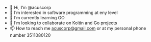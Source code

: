 - 👋 Hi, I’m @acuscorp
- 👀 I’m interested in software programming at eny level
- 🌱 I’m currently learning GO
- 💞️ I’m looking to collaborate on Koltin and Go projects
- 📫 How to reach me acuscorp@gmail.com or at my personal phone number 3511080120

<!---
acuscorp/acuscorp is a ✨ special ✨ repository because its `README.md` (this file) appears on your GitHub profile.
You can click the Preview link to take a look at your changes.
--->

